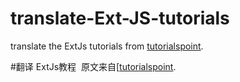 # translate-Ext-JS-tutorials
translate the ExtJs tutorials from [tutorialspoint](https://www.tutorialspoint.com/extjs/).

#翻译 ExtJs教程  原文来自[[tutorialspoint](https://www.tutorialspoint.com/extjs/).
